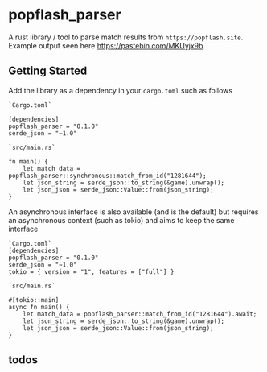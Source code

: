 # popflash_parser
A rust library / tool to parse match results from `https://popflash.site`. Example output seen here https://pastebin.com/MKUyjx9b.

## Getting Started
Add the library as a dependency in your `cargo.toml` such as follows

```
`Cargo.toml`

[dependencies]
popflash_parser = "0.1.0"
serde_json = "~1.0"

`src/main.rs`

fn main() {
    let match_data = popflash_parser::synchronous::match_from_id("1281644");
    let json_string = serde_json::to_string(&game).unwrap();
    let json_json = serde_json::Value::from(json_string);
}
```

An asynchronous interface is also available (and is the default) but requires an asynchronous context (such as tokio) and aims to keep the same interface

```
`Cargo.toml`
[dependencies]
popflash_parser = "0.1.0"
serde_json = "~1.0"
tokio = { version = "1", features = ["full"] }

`src/main.rs`

#[tokio::main]
async fn main() {
    let match_data = popflash_parser::match_from_id("1281644").await;
    let json_string = serde_json::to_string(&game).unwrap();
    let json_json = serde_json::Value::from(json_string);
}
```

## todos

## 
